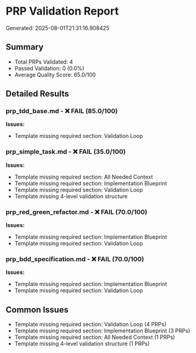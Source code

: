
# PRP Validation Report
Generated: 2025-08-01T21:31:16.908425

## Summary
- Total PRPs Validated: 4
- Passed Validation: 0 (0.0%)
- Average Quality Score: 65.0/100

## Detailed Results

### prp_tdd_base.md - ❌ FAIL (85.0/100)
**Issues:**
- Template missing required section: Validation Loop

### prp_simple_task.md - ❌ FAIL (35.0/100)
**Issues:**
- Template missing required section: All Needed Context
- Template missing required section: Implementation Blueprint
- Template missing required section: Validation Loop
- Template missing 4-level validation structure

### prp_red_green_refactor.md - ❌ FAIL (70.0/100)
**Issues:**
- Template missing required section: Implementation Blueprint
- Template missing required section: Validation Loop

### prp_bdd_specification.md - ❌ FAIL (70.0/100)
**Issues:**
- Template missing required section: Implementation Blueprint
- Template missing required section: Validation Loop

## Common Issues
- Template missing required section: Validation Loop (4 PRPs)
- Template missing required section: Implementation Blueprint (3 PRPs)
- Template missing required section: All Needed Context (1 PRPs)
- Template missing 4-level validation structure (1 PRPs)
